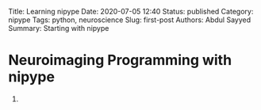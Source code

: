 Title: Learning nipype
Date: 2020-07-05 12:40
Status: published
Category: nipype
Tags: python, neuroscience
Slug: first-post
Authors: Abdul Sayyed
Summary: Starting with nipype


# Neuroimaging Programming with **nipype**

1. 